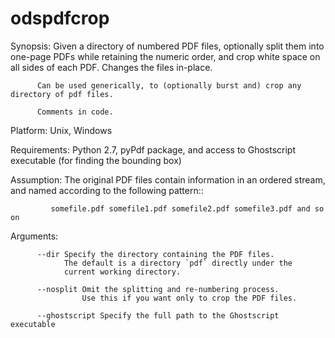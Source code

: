odspdfcrop
==========

Synopsis: Given a directory of numbered PDF files,
          optionally split them into one-page PDFs while retaining the
          numeric order, and crop white space on all sides of each PDF.
          Changes the files in-place.
          
          Can be used generically, to (optionally burst and) crop any directory of pdf files.
          
          Comments in code.

Platform: Unix, Windows

Requirements: Python 2.7, pyPdf package, and access to Ghostscript executable (for finding the bounding box)

Assumption: The original PDF files contain information in an ordered stream,
             and named according to the following pattern::

             somefile.pdf somefile1.pdf somefile2.pdf somefile3.pdf and so on

Arguments:

          --dir Specify the directory containing the PDF files.
                The default is a directory `pdf` directly under the
                current working directory.

          --nosplit Omit the splitting and re-numbering process.
                    Use this if you want only to crop the PDF files.

          --ghostscript Specify the full path to the Ghostscript executable
